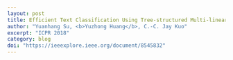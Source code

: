 ```yaml
---
layout: post
title: Efficient Text Classification Using Tree-structured Multi-linear Principal Component Analysis
author: "Yuanhang Su, <b>Yuzhong Huang</b>, C.-C. Jay Kuo"
excerpt: "ICPR 2018"
category: blog
doi: "https://ieeexplore.ieee.org/document/8545832"
---
```

